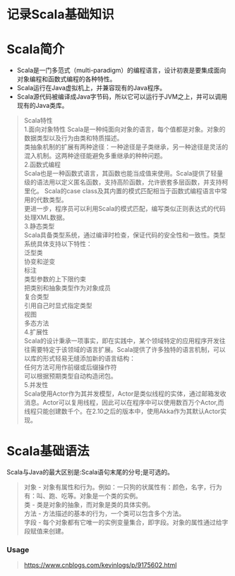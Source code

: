 记录Scala基础知识
======

# Scala简介
* Scala是一门多范式（multi-paradigm）的编程语言，设计初衷是要集成面向对象编程和函数式编程的各种特性。
* Scala运行在Java虚拟机上，并兼容现有的Java程序。
* Scala源代码被编译成Java字节码，所以它可以运行于JVM之上，并可以调用现有的Java类库。
> Scala特性   
  1.面向对象特性
  Scala是一种纯面向对象的语言，每个值都是对象。对象的数据类型以及行为由类和特质描述。  
  类抽象机制的扩展有两种途径：一种途径是子类继承，另一种途径是灵活的混入机制。这两种途径能避免多重继承的种种问题。  
  2.函数式编程   
  Scala也是一种函数式语言，其函数也能当成值来使用。Scala提供了轻量级的语法用以定义匿名函数，支持高阶函数，允许嵌套多层函数，并支持柯里化。
  Scala的case class及其内置的模式匹配相当于函数式编程语言中常用的代数类型。  
  更进一步，程序员可以利用Scala的模式匹配，编写类似正则表达式的代码处理XML数据。       
  3.静态类型        
  Scala具备类型系统，通过编译时检查，保证代码的安全性和一致性。类型系统具体支持以下特性：    
  泛型类   
  协变和逆变     
  标注            
  类型参数的上下限约束        
  把类别和抽象类型作为对象成员        
  复合类型      
  引用自己时显式指定类型       
  视图        
  多态方法      
  4.扩展性       
  Scala的设计秉承一项事实，即在实践中，某个领域特定的应用程序开发往往需要特定于该领域的语言扩展。Scala提供了许多独特的语言机制，可以以库的形式轻易无缝添加新的语言结构：      
  任何方法可用作前缀或后缀操作符       
  可以根据预期类型自动构造闭包。       
  5.并发性     
  Scala使用Actor作为其并发模型，Actor是类似线程的实体，通过邮箱发收消息。Actor可以复用线程，因此可以在程序中可以使用数百万个Actor,而线程只能创建数千个。在2.10之后的版本中，使用Akka作为其默认Actor实现。       

# Scala基础语法
Scala与Java的最大区别是:Scala语句末尾的分号;是可选的。
> 对象 - 对象有属性和行为。例如：一只狗的状属性有：颜色，名字，行为有：叫、跑、吃等。对象是一个类的实例。     
  类 - 类是对象的抽象，而对象是类的具体实例。       
  方法 - 方法描述的基本的行为，一个类可以包含多个方法。      
  字段 - 每个对象都有它唯一的实例变量集合，即字段。对象的属性通过给字段赋值来创建。        



### Usage
> https://www.cnblogs.com/kevinlogs/p/9175602.html  
